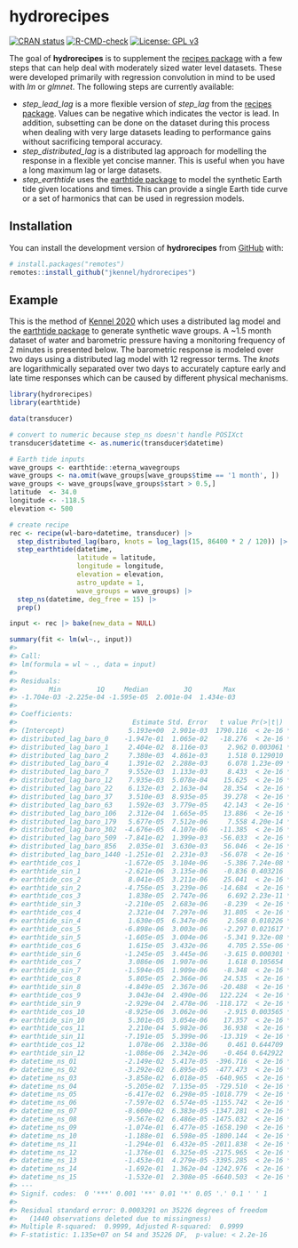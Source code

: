 
<!-- README.md is generated from README.Rmd. Please edit that file -->

# hydrorecipes

<!-- badges: start -->

[![CRAN
status](https://www.r-pkg.org/badges/version/hydrorecipes)](https://CRAN.R-project.org/package=hydrorecipes)
[![R-CMD-check](https://github.com/jkennel/hydrorecipes/actions/workflows/R-CMD-check.yaml/badge.svg)](https://github.com/jkennel/hydrorecipes/actions/workflows/R-CMD-check.yaml)
[![License: GPL
v3](https://img.shields.io/badge/License-GPLv3-blue.svg)](https://www.gnu.org/licenses/gpl-3.0)
<!-- badges: end -->

The goal of **hydrorecipes** is to supplement the [recipes
package](https://recipes.tidymodels.org) with a few steps that can help
deal with moderately sized water level datasets. These were developed
primarily with regression convolution in mind to be used with *lm* or
*glmnet*. The following steps are currently available:

-   *step_lead_lag* is a more flexible version of *step_lag* from the
    [recipes package](https://recipes.tidymodels.org). Values can be
    negative which indicates the vector is lead. In addition, subsetting
    can be done on the dataset during this process when dealing with
    very large datasets leading to performance gains without sacrificing
    temporal accuracy.
-   *step_distributed_lag* is a distributed lag approach for modelling
    the response in a flexible yet concise manner. This is useful when
    you have a long maximum lag or large datasets.
-   *step_earthtide* uses the [earthtide
    package](https://cran.rstudio.com/web/packages/earthtide/index.html)
    to model the synthetic Earth tide given locations and times. This
    can provide a single Earth tide curve or a set of harmonics that can
    be used in regression models.

## Installation

You can install the development version of **hydrorecipes** from
[GitHub](https://github.com/) with:

``` r
# install.packages("remotes")
remotes::install_github("jkennel/hydrorecipes")
```

## Example

This is the method of [Kennel 2020](http://hdl.handle.net/10214/17890)
which uses a distributed lag model and the [earthtide
package](https://cran.rstudio.com/web/packages/earthtide/index.html) to
generate synthetic wave groups. A \~1.5 month dataset of water and
barometric pressure having a monitoring frequency of 2 minutes is
presented below. The barometric response is modeled over two days using
a distributed lag model with 12 regressor terms. The *knots* are
logarithmically separated over two days to accurately capture early and
late time responses which can be caused by different physical
mechanisms.

``` r
library(hydrorecipes)
library(earthtide)

data(transducer)

# convert to numeric because step_ns doesn't handle POSIXct
transducer$datetime <- as.numeric(transducer$datetime)

# Earth tide inputs
wave_groups <- earthtide::eterna_wavegroups
wave_groups <- na.omit(wave_groups[wave_groups$time == '1 month', ])
wave_groups <- wave_groups[wave_groups$start > 0.5,]
latitude  <- 34.0
longitude <- -118.5
elevation <- 500

# create recipe 
rec <- recipe(wl~baro+datetime, transducer) |>
  step_distributed_lag(baro, knots = log_lags(15, 86400 * 2 / 120)) |>
  step_earthtide(datetime,
                 latitude = latitude,
                 longitude = longitude,
                 elevation = elevation,
                 astro_update = 1,
                 wave_groups = wave_groups) |>
  step_ns(datetime, deg_free = 15) |>
  prep()

input <- rec |> bake(new_data = NULL)
```

``` r
summary(fit <- lm(wl~., input))
#> 
#> Call:
#> lm(formula = wl ~ ., data = input)
#> 
#> Residuals:
#>        Min         1Q     Median         3Q        Max 
#> -1.704e-03 -2.225e-04 -1.595e-05  2.001e-04  1.434e-03 
#> 
#> Coefficients:
#>                             Estimate Std. Error   t value Pr(>|t|)    
#> (Intercept)                5.193e+00  2.901e-03  1790.116  < 2e-16 ***
#> distributed_lag_baro_0    -1.947e-01  1.065e-02   -18.276  < 2e-16 ***
#> distributed_lag_baro_1     2.404e-02  8.116e-03     2.962 0.003061 ** 
#> distributed_lag_baro_2     7.380e-03  4.861e-03     1.518 0.129010    
#> distributed_lag_baro_4     1.391e-02  2.288e-03     6.078 1.23e-09 ***
#> distributed_lag_baro_7     9.552e-03  1.133e-03     8.433  < 2e-16 ***
#> distributed_lag_baro_12    7.935e-03  5.078e-04    15.625  < 2e-16 ***
#> distributed_lag_baro_22    6.132e-03  2.163e-04    28.354  < 2e-16 ***
#> distributed_lag_baro_37    3.510e-03  8.935e-05    39.278  < 2e-16 ***
#> distributed_lag_baro_63    1.592e-03  3.779e-05    42.143  < 2e-16 ***
#> distributed_lag_baro_106   2.312e-04  1.665e-05    13.886  < 2e-16 ***
#> distributed_lag_baro_179   5.677e-05  7.512e-06     7.558 4.20e-14 ***
#> distributed_lag_baro_302  -4.676e-05  4.107e-06   -11.385  < 2e-16 ***
#> distributed_lag_baro_509  -7.841e-02  1.399e-03   -56.033  < 2e-16 ***
#> distributed_lag_baro_856   2.035e-01  3.630e-03    56.046  < 2e-16 ***
#> distributed_lag_baro_1440 -1.251e-01  2.231e-03   -56.078  < 2e-16 ***
#> earthtide_cos_1           -1.672e-05  3.104e-06    -5.386 7.24e-08 ***
#> earthtide_sin_1           -2.621e-06  3.135e-06    -0.836 0.403216    
#> earthtide_cos_2            8.041e-05  3.211e-06    25.041  < 2e-16 ***
#> earthtide_sin_2           -4.756e-05  3.239e-06   -14.684  < 2e-16 ***
#> earthtide_cos_3            1.838e-05  2.747e-06     6.692 2.23e-11 ***
#> earthtide_sin_3           -2.210e-05  2.683e-06    -8.239  < 2e-16 ***
#> earthtide_cos_4            2.321e-04  7.297e-06    31.805  < 2e-16 ***
#> earthtide_sin_4            1.630e-05  6.347e-06     2.568 0.010226 *  
#> earthtide_cos_5           -6.898e-06  3.003e-06    -2.297 0.021617 *  
#> earthtide_sin_5           -1.605e-05  3.004e-06    -5.341 9.32e-08 ***
#> earthtide_cos_6            1.615e-05  3.432e-06     4.705 2.55e-06 ***
#> earthtide_sin_6           -1.245e-05  3.445e-06    -3.615 0.000301 ***
#> earthtide_cos_7            3.086e-06  1.907e-06     1.618 0.105654    
#> earthtide_sin_7           -1.594e-05  1.909e-06    -8.348  < 2e-16 ***
#> earthtide_cos_8            5.805e-05  2.366e-06    24.535  < 2e-16 ***
#> earthtide_sin_8           -4.849e-05  2.367e-06   -20.488  < 2e-16 ***
#> earthtide_cos_9            3.043e-04  2.490e-06   122.224  < 2e-16 ***
#> earthtide_sin_9           -2.929e-04  2.478e-06  -118.172  < 2e-16 ***
#> earthtide_cos_10          -8.925e-06  3.062e-06    -2.915 0.003565 ** 
#> earthtide_sin_10           5.301e-05  3.054e-06    17.357  < 2e-16 ***
#> earthtide_cos_11           2.210e-04  5.982e-06    36.938  < 2e-16 ***
#> earthtide_sin_11          -7.191e-05  5.399e-06   -13.319  < 2e-16 ***
#> earthtide_cos_12           1.078e-06  2.338e-06     0.461 0.644709    
#> earthtide_sin_12          -1.086e-06  2.342e-06    -0.464 0.642922    
#> datetime_ns_01            -2.149e-02  5.417e-05  -396.716  < 2e-16 ***
#> datetime_ns_02            -3.292e-02  6.895e-05  -477.473  < 2e-16 ***
#> datetime_ns_03            -3.858e-02  6.018e-05  -640.965  < 2e-16 ***
#> datetime_ns_04            -5.205e-02  7.135e-05  -729.510  < 2e-16 ***
#> datetime_ns_05            -6.417e-02  6.298e-05 -1018.779  < 2e-16 ***
#> datetime_ns_06            -7.597e-02  6.574e-05 -1155.742  < 2e-16 ***
#> datetime_ns_07            -8.600e-02  6.383e-05 -1347.281  < 2e-16 ***
#> datetime_ns_08            -9.567e-02  6.486e-05 -1475.032  < 2e-16 ***
#> datetime_ns_09            -1.074e-01  6.477e-05 -1658.190  < 2e-16 ***
#> datetime_ns_10            -1.188e-01  6.598e-05 -1800.144  < 2e-16 ***
#> datetime_ns_11            -1.294e-01  6.432e-05 -2011.838  < 2e-16 ***
#> datetime_ns_12            -1.376e-01  6.325e-05 -2175.965  < 2e-16 ***
#> datetime_ns_13            -1.453e-01  4.279e-05 -3395.285  < 2e-16 ***
#> datetime_ns_14            -1.692e-01  1.362e-04 -1242.976  < 2e-16 ***
#> datetime_ns_15            -1.532e-01  2.308e-05 -6640.503  < 2e-16 ***
#> ---
#> Signif. codes:  0 '***' 0.001 '**' 0.01 '*' 0.05 '.' 0.1 ' ' 1
#> 
#> Residual standard error: 0.0003291 on 35226 degrees of freedom
#>   (1440 observations deleted due to missingness)
#> Multiple R-squared:  0.9999, Adjusted R-squared:  0.9999 
#> F-statistic: 1.135e+07 on 54 and 35226 DF,  p-value: < 2.2e-16
```
